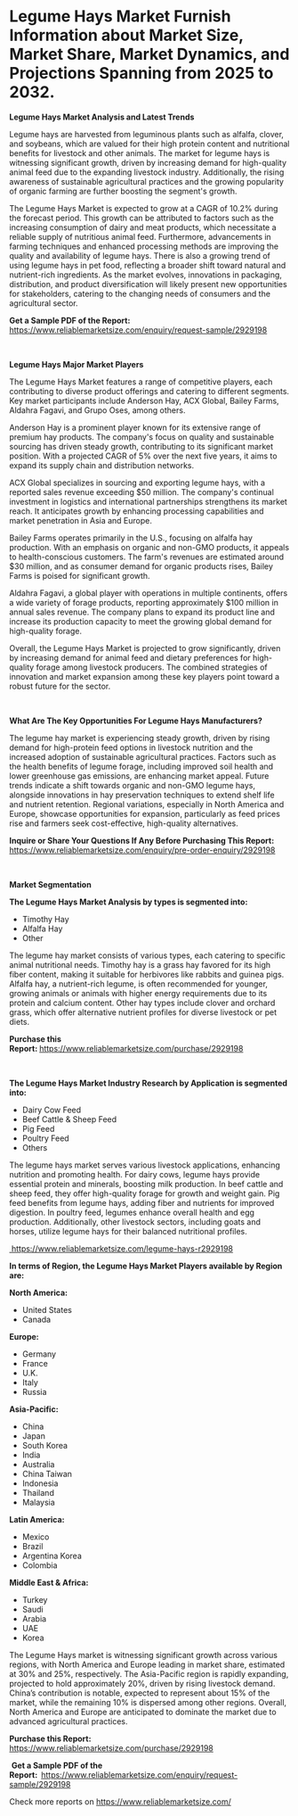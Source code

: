 <p><h1>Legume Hays Market Furnish Information about Market Size, Market Share, Market Dynamics, and Projections Spanning from 2025 to 2032.</h1></p><p><strong>Legume Hays Market Analysis and Latest Trends</strong></p>
<p><p>Legume hays are harvested from leguminous plants such as alfalfa, clover, and soybeans, which are valued for their high protein content and nutritional benefits for livestock and other animals. The market for legume hays is witnessing significant growth, driven by increasing demand for high-quality animal feed due to the expanding livestock industry. Additionally, the rising awareness of sustainable agricultural practices and the growing popularity of organic farming are further boosting the segment's growth.</p><p>The Legume Hays Market is expected to grow at a CAGR of 10.2% during the forecast period. This growth can be attributed to factors such as the increasing consumption of dairy and meat products, which necessitate a reliable supply of nutritious animal feed. Furthermore, advancements in farming techniques and enhanced processing methods are improving the quality and availability of legume hays. There is also a growing trend of using legume hays in pet food, reflecting a broader shift toward natural and nutrient-rich ingredients. As the market evolves, innovations in packaging, distribution, and product diversification will likely present new opportunities for stakeholders, catering to the changing needs of consumers and the agricultural sector.</p></p>
<p><strong>Get a Sample PDF of the Report:&nbsp;</strong> <a href="https://www.reliablemarketsize.com/enquiry/request-sample/2929198?utm_campaign=2337&utm_medium=2&utm_source=Github&utm_content=ia&utm_term=12032025&utm_id=legume-hays">https://www.reliablemarketsize.com/enquiry/request-sample/2929198</a></p>
<p>&nbsp;</p>
<p><strong>Legume Hays Major Market Players</strong></p>
<p><p>The Legume Hays Market features a range of competitive players, each contributing to diverse product offerings and catering to different segments. Key market participants include Anderson Hay, ACX Global, Bailey Farms, Aldahra Fagavi, and Grupo Oses, among others. </p><p>Anderson Hay is a prominent player known for its extensive range of premium hay products. The company's focus on quality and sustainable sourcing has driven steady growth, contributing to its significant market position. With a projected CAGR of 5% over the next five years, it aims to expand its supply chain and distribution networks.</p><p>ACX Global specializes in sourcing and exporting legume hays, with a reported sales revenue exceeding $50 million. The company's continual investment in logistics and international partnerships strengthens its market reach. It anticipates growth by enhancing processing capabilities and market penetration in Asia and Europe.</p><p>Bailey Farms operates primarily in the U.S., focusing on alfalfa hay production. With an emphasis on organic and non-GMO products, it appeals to health-conscious customers. The farm's revenues are estimated around $30 million, and as consumer demand for organic products rises, Bailey Farms is poised for significant growth.</p><p>Aldahra Fagavi, a global player with operations in multiple continents, offers a wide variety of forage products, reporting approximately $100 million in annual sales revenue. The company plans to expand its product line and increase its production capacity to meet the growing global demand for high-quality forage.</p><p>Overall, the Legume Hays Market is projected to grow significantly, driven by increasing demand for animal feed and dietary preferences for high-quality forage among livestock producers. The combined strategies of innovation and market expansion among these key players point toward a robust future for the sector.</p></p>
<p>&nbsp;</p>
<p><strong>What Are The Key Opportunities For Legume Hays Manufacturers?</strong></p>
<p><p>The legume hay market is experiencing steady growth, driven by rising demand for high-protein feed options in livestock nutrition and the increased adoption of sustainable agricultural practices. Factors such as the health benefits of legume forage, including improved soil health and lower greenhouse gas emissions, are enhancing market appeal. Future trends indicate a shift towards organic and non-GMO legume hays, alongside innovations in hay preservation techniques to extend shelf life and nutrient retention. Regional variations, especially in North America and Europe, showcase opportunities for expansion, particularly as feed prices rise and farmers seek cost-effective, high-quality alternatives.</p></p>
<p><strong>Inquire or Share Your Questions If Any Before Purchasing This Report:</strong> <a href="https://www.reliablemarketsize.com/enquiry/pre-order-enquiry/2929198?utm_campaign=2337&utm_medium=2&utm_source=Github&utm_content=ia&utm_term=12032025&utm_id=legume-hays">https://www.reliablemarketsize.com/enquiry/pre-order-enquiry/2929198</a></p>
<p>&nbsp;</p>
<p><strong>Market Segmentation</strong></p>
<p><strong>The Legume Hays Market Analysis by types is segmented into:</strong></p>
<p><ul><li>Timothy Hay</li><li>Alfalfa Hay</li><li>Other</li></ul></p>
<p><p>The legume hay market consists of various types, each catering to specific animal nutritional needs. Timothy hay is a grass hay favored for its high fiber content, making it suitable for herbivores like rabbits and guinea pigs. Alfalfa hay, a nutrient-rich legume, is often recommended for younger, growing animals or animals with higher energy requirements due to its protein and calcium content. Other hay types include clover and orchard grass, which offer alternative nutrient profiles for diverse livestock or pet diets.</p></p>
<p><strong>Purchase this Report:&nbsp;</strong><a href="https://www.reliablemarketsize.com/purchase/2929198?utm_campaign=2337&utm_medium=2&utm_source=Github&utm_content=ia&utm_term=12032025&utm_id=legume-hays">https://www.reliablemarketsize.com/purchase/2929198</a></p>
<p>&nbsp;</p>
<p><strong>The Legume Hays Market Industry Research by Application is segmented into:</strong></p>
<p><ul><li>Dairy Cow Feed</li><li>Beef Cattle & Sheep Feed</li><li>Pig Feed</li><li>Poultry Feed</li><li>Others</li></ul></p>
<p><p>The legume hays market serves various livestock applications, enhancing nutrition and promoting health. For dairy cows, legume hays provide essential protein and minerals, boosting milk production. In beef cattle and sheep feed, they offer high-quality forage for growth and weight gain. Pig feed benefits from legume hays, adding fiber and nutrients for improved digestion. In poultry feed, legumes enhance overall health and egg production. Additionally, other livestock sectors, including goats and horses, utilize legume hays for their balanced nutritional profiles.</p></p>
<p><a href="https://www.reliablemarketsize.com/legume-hays-r2929198?utm_campaign=2337&utm_medium=2&utm_source=Github&utm_content=ia&utm_term=12032025&utm_id=legume-hays">&nbsp;https://www.reliablemarketsize.com/legume-hays-r2929198</a></p>
<p><strong>In terms of Region, the Legume Hays Market Players available by Region are:</strong></p>
<p>
    <p> <strong> North America: </strong>
        <ul>
            <li>United States</li>
            <li>Canada</li>
        </ul>
        </p> 
    <p> <strong> Europe: </strong>
        <ul>
            <li>Germany</li>
            <li>France</li>
            <li>U.K.</li>
            <li>Italy</li>
            <li>Russia</li>
        </ul>
        </p> 
    <p> <strong> Asia-Pacific: </strong>
        <ul>
            <li>China</li>
            <li>Japan</li>
            <li>South Korea</li>
            <li>India</li>
            <li>Australia</li>
            <li>China Taiwan</li>
            <li>Indonesia</li>
            <li>Thailand</li>
            <li>Malaysia</li>
        </ul>
        </p> 
    <p> <strong> Latin America: </strong>
        <ul>
            <li>Mexico</li>
            <li>Brazil</li>
            <li>Argentina Korea</li>
            <li>Colombia</li>
        </ul>
        </p> 
    <p> <strong> Middle East & Africa: </strong>
        <ul>
            <li>Turkey</li>
            <li>Saudi</li>
            <li>Arabia</li>
            <li>UAE</li>
            <li>Korea</li>
        </ul>
    </p>
    </p>
<p><p>The Legume Hays market is witnessing significant growth across various regions, with North America and Europe leading in market share, estimated at 30% and 25%, respectively. The Asia-Pacific region is rapidly expanding, projected to hold approximately 20%, driven by rising livestock demand. China’s contribution is notable, expected to represent about 15% of the market, while the remaining 10% is dispersed among other regions. Overall, North America and Europe are anticipated to dominate the market due to advanced agricultural practices.</p></p>
<p><strong>Purchase this Report: </strong><a href="https://www.reliablemarketsize.com/purchase/2929198?utm_campaign=2337&utm_medium=2&utm_source=Github&utm_content=ia&utm_term=12032025&utm_id=legume-hays">https://www.reliablemarketsize.com/purchase/2929198</a></p>
<p>&nbsp;<strong>Get a Sample PDF of the Report:&nbsp;&nbsp;</strong><a href="https://www.reliablemarketsize.com/enquiry/request-sample/2929198?utm_campaign=2337&utm_medium=2&utm_source=Github&utm_content=ia&utm_term=12032025&utm_id=legume-hays">https://www.reliablemarketsize.com/enquiry/request-sample/2929198</a></p>
<p><strong></strong></p>
<p>Check more reports on <a href="https://www.reliablemarketsize.com/?utm_campaign=2337&utm_medium=2&utm_source=Github&utm_content=ia&utm_term=12032025&utm_id=legume-hays">https://www.reliablemarketsize.com/</a></p>
